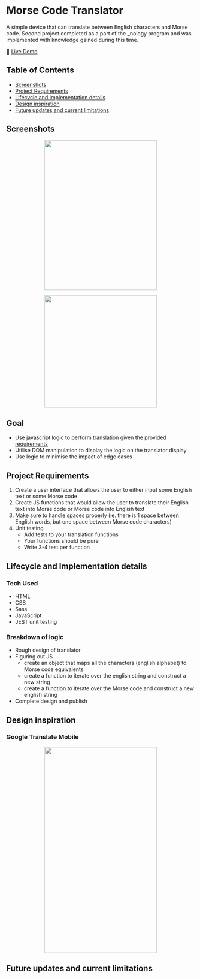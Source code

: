 # Morse Code Translator

A simple device that can translate between English characters and Morse code. Second project completed as a part of the \_nology program and was implemented with knowledge gained during this time.

🔗 [Live Demo](https://erikryan-s.github.io/morsecode-translate/)

## Table of Contents

-   [Screenshots](#screenshots)
-   [Project Requirements](#project-requirements)
-   [Lifecycle and Implementation details](#lifecycle-and-implementation-details)
-   [Design inspiration](#design-inspiration)
-   [Future updates and current limitations](#future-updates-and-current-limitations)

## Screenshots

<p align="center">
    <img src="https://i.gyazo.com/f69b63ac87e933d19e35fce414a2f2e1.png" width="300" height="400">
</p>
<p align="center">
    <img src="https://i.gyazo.com/bdf6c4a4c1426433c3fee97c89dae174.png" width="300">
</p>

## Goal

-   Use javascript logic to perform translation given the provided [requirements](#project-requirements)
-   Utilise DOM manipulation to display the logic on the translator display
-   Use logic to minimise the impact of edge cases

## Project Requirements

1. Create a user interface that allows the user to either input some English text or some Morse code
2. Create JS functions that would allow the user to translate their English text into Morse code or Morse code into English text
3. Make sure to handle spaces properly (ie. there is 1 space between English words, but one space between Morse code characters)
4. Unit testing
    - Add tests to your translation functions
    - Your functions should be pure
    - Write 3-4 test per function

## Lifecycle and Implementation details

### Tech Used

-   HTML
-   CSS
-   Sass
-   JavaScript
-   JEST unit testing

### Breakdown of logic

-   Rough design of translator
-   Figuring out JS
    -   create an object that maps all the characters (english alphabet) to Morse code equivalents
    -   create a function to iterate over the english string and construct a new string
    -   create a function to iterate over the Morse code and construct a new english string
-   Complete design and publish

## Design inspiration

### Google Translate Mobile

<p align="center">
    <img src="https://i.gyazo.com/3e88d338f9b9ab154584a5cf216b4e85.png" width="300" height="550">
</p>

## Future updates and current limitations
